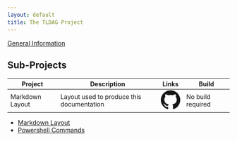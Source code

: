 ```yaml
---
layout: default
title: The TLDAG Project
---
```


[General Information](/general/)

## Sub-Projects

Project | Description | Links | Build
---|---|---|---
Markdown Layout | Layout used to produce this documentation | [![GitHub Repository](/images/github-icon-24.svg)](https://github.com/tldag/tldag-markdown-layout) | No build required

* [Markdown Layout](/tldag-markdown-layout/)
* [Powershell Commands](/tldag-powershell/)
